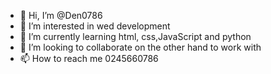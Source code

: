 - 👋 Hi, I’m @Den0786
- 👀 I’m interested in wed development 
- 🌱 I’m currently learning html, css,JavaScript and python
- 💞️ I’m looking to collaborate on the other hand to work with 
- 📫 How to reach me 0245660786 

<!---
Den0786/Den0786 is a ✨ special ✨ repository because its `README.md` (this file) appears on your GitHub profile.
You can click the Preview link to take a look at your changes.
--->
